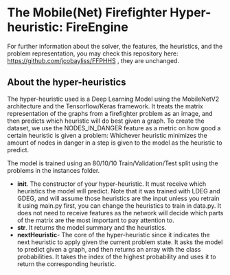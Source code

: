 # The Mobile(Net) Firefighter Hyper-heuristic: FireEngine

For further information about the solver, the features, the heuristics, and the problem representation, you may check this repository here: https://github.com/jcobayliss/FFPHHS , they are unchanged.

## About the hyper-heuristics

The hyper-heuristic used is a Deep Learning Model using the MobileNetV2 architecture and the Tensorflow/Keras framework. It treats the matrix representation of the graphs from a firefighter problem as an image, and then predicts which heuristic will do best given a graph. To create the dataset, we use the NODES_IN_DANGER feature as a metric on how good a certain heuristic is given a problem: Whichever heuristic minimizes the amount of nodes in danger in a step is given to the model as the heuristic to predict. 

The model is trained using an 80/10/10 Train/Validation/Test split using the problems in the instances folder. 

- **__init__**. The constructor of your hyper-heuristic. It must receive which heuristics the model will predict. Note that it was trained with LDEG and GDEG, and will assume those heuristics are the input unless you retrain it using main.py first, you can change the heuristics to train in data.py. It does not need to receive features as the network will decide which parts of the matrix are the most important to pay attention to.
- **__str__**. It returns the model summary and the heuristics. 
- **nextHeuristic**- The core of the hyper-heuristic since it indicates the next heuristic to apply given the current problem state. It asks the model to predict given a graph, and then returns an array with the class probabilities. It takes the index of the highest probability and uses it to return the corresponding heuristic.


